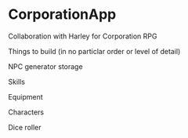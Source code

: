 # CorporationApp
Collaboration with Harley for Corporation RPG

Things to build (in no particlar order or level of detail)

NPC
  generator
  storage

Skills

Equipment

Characters

Dice roller
